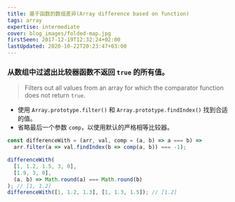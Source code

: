 ```yaml
---
title: 基于函数的数组差异(Array difference based on function)
tags: array
expertise: intermediate
cover: blog_images/folded-map.jpg
firstSeen: 2017-12-19T12:32:24+02:00
lastUpdated: 2020-10-22T20:23:47+03:00
---
```


### 从数组中过滤出比较器函数不返回 `true` 的所有值。
> Filters out all values from an array for which the comparator function does not return `true`.

- 使用 `Array.prototype.filter()` 和 `Array.prototype.findIndex()` 找到合适的值。
- 省略最后一个参数 `comp`，以使用默认的严格相等比较器。

```js
const differenceWith = (arr, val, comp = (a, b) => a === b) =>
  arr.filter(a => val.findIndex(b => comp(a, b)) === -1);
```

```js
differenceWith(
  [1, 1.2, 1.5, 3, 0],
  [1.9, 3, 0],
  (a, b) => Math.round(a) === Math.round(b)
); // [1, 1.2]
differenceWith([1, 1.2, 1.3], [1, 1.3, 1.5]); // [1.2]
```
